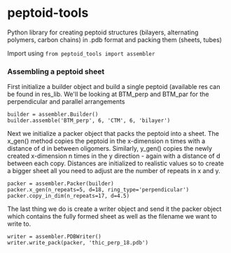 # peptoid-tools
Python library for creating peptoid structures (bilayers, alternating polymers, carbon chains) in .pdb format and packing them (sheets, tubes)

Import using `from peptoid_tools import assembler`

### Assembling a peptoid sheet
First initialize a builder object and build a single peptoid (available res can be found in res_lib. We'll be looking at BTM_perp and BTM_par for the perpendicular and parallel arrangements

```
builder = assembler.Builder()
builder.assemble('BTM_perp', 6, 'CTM', 6, 'bilayer')
```

Next we initialize a packer object that packs the peptoid into a sheet. The x_gen() method copies the peptoid in the x-dimension n times with a distance of d in between oligomers. Similarly, y_gen() copies the newly created x-dimension n times in the y direction - again with a distance of d between each copy. Distances are initialized to realistic values so to create a bigger sheet all you need to adjust are the number of repeats in x and y.

```
packer = assembler.Packer(builder)
packer.x_gen(n_repeats=5, d=18, ring_type='perpendicular')
packer.copy_in_dim(n_repeats=17, d=4.5)
```

The last thing we do is create a writer object and send it the packer object which contains the fully formed sheet as well as the filename we want to write to.

```
writer = assembler.PDBWriter()
writer.write_pack(packer, 'thic_perp_18.pdb')
```

